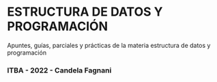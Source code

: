 # ESTRUCTURA DE DATOS Y PROGRAMACIÓN
Apuntes, guías, parciales y prácticas de la materia estructura de datos y programación

### ITBA - 2022 - Candela Fagnani